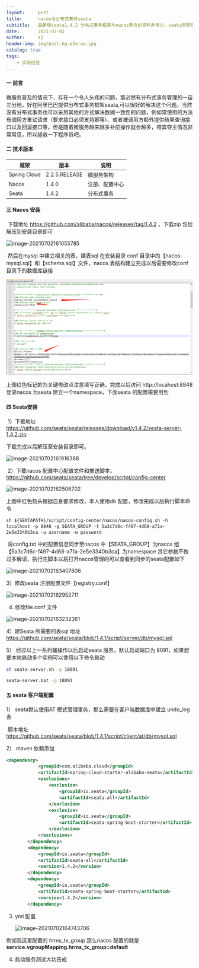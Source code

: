 ```yaml
---
layout:     post
title:      nacos与分布式事务seata
subtitle:   最新版seata1.4.2 分布式事务框架与nacos整合的资料非常少，seata官网资料也不太健全，故写此文章
date:       2021-07-02
author:     zj
header-img: img/post-bg-e2e-ux.jpg
catalog: true
tags:
    - 实战经验
---
```


   

#### 一  前言

​    微服务普及的情况下，存在一个令人头疼的问题，那必然有分布式事务管理的一亩三分地，好在阿里巴巴提供分布式事务框架seata,可以很好的解决这个问题。当然没有分布式事务也可以采用其他的方式解决数据一致性的问题，例如常使用的方法有调用方重试请求（要求接口必须支持幂等）、或者被调用方额外提供结果查询接口以及回滚接口等，但是随着微服务越来越多补偿操作就会越多，喧宾夺主情况非常常见，所以拯救一下程序员吧。



#### 二  技术版本

| 框架         | 版本          | 说明           |
| ------------ | ------------- | -------------- |
| Spring Cloud | 2.2.5.RELEASE | 微服务架构     |
| Nacos        | 1.4.0         | 注册、配置中心 |
| Seata        | 1.4.2         | 分布式事务     |



#### 三  Nacos 安装

​     下载地址 https://github.com/alibaba/nacos/releases/tag/1.4.2 ，下载zip 包后解压到安装目录即可

![image-20210702161055785](https://github.com/zjhylove/zjhylove.github.io/tree/master/img/image-20210702161055785.png)

​    然后在mysql 中建立相关的表，建表sql 在安装目录 conf 目录中的【nacos-mysql.sql】和【schema.sql】文件，nacos 表结构建立完成以后需要修改conf 目录下的数据库链接

![image-20210702161542094](img/image-20210702161542094.png)

上图红色标记的为关键修改点注意填写正确，完成以后访问 http://locahost:8848 登录nacos 为seata 建立一个namespace，下面seata 的配置需要用到



#### 四  Seata安装

​    1）下载地址 https://github.com/seata/seata/releases/download/v1.4.2/seata-server-1.4.2.zip 

下载完成以后解压至安装目录即可。

![image-20210702161916388](https://github.com/zjhylove/zjhylove.github.io/tree/master/img/image-20210702161916388.png)

​    2）下载nacos 配置中心配置文件和推送脚本，https://github.com/seata/seata/tree/develop/script/config-center 

![image-20210702162506702](https://github.com/zjhylove/zjhylove.github.io/tree/master/img/image-20210702162506702.png)

上图中红色箭头根据自身要求修改，本人使用db 配置，修改完成以后执行脚本命令

```shell
sh ${SEATAPATH}/script/config-center/nacos/nacos-config.sh -h localhost -p 8848 -g SEATA_GROUP -t 5a3c7d6c-f497-4d68-a71a-2e5e3340b3ca -u username -w password

```

​     将config.txt 中的配置信息同步至nacos 中【SEATA_GROUP】为nacos 组 【5a3c7d6c-f497-4d68-a71a-2e5e3340b3ca】为namespace 其它参数不做过多解读，执行完脚本以后打开nacos管理的可以查看到同步的seata配置如下

![image-20210702163407806](https://github.com/zjhylove/zjhylove.github.io/tree/master/img/image-20210702163407806.png)

3）修改seata 注册配置文件【registry.conf】

![image-20210702162952711](C:\Users\zhengjun\AppData\Roaming\Typora\typora-user-images\image-20210702162952711.png)

4)  修改file.conf 文件

![image-20210702163232361](https://github.com/zjhylove/zjhylove.github.io/tree/master/img/image-20210702163232361.png)

4）建Seata 所需要的表sql 地址 https://github.com/seata/seata/blob/1.4.1/script/server/db/mysql.sql

5） 经过以上一系列骚操作以后启动seata 服务，默认启动端口为 8091，如果想要本地启动多个实例可以使用以下命令启动

```sh
sh seata-server.sh -p 18091
```

```bash
seata-server.bat -p 18091
```





#### 五  seata 客户端配置

1） seata默认使用AT 模式管理事务，那么需要在客户端数据库中建立 undo_log 表

​       脚本地址 https://github.com/seata/seata/blob/1.4.1/script/client/at/db/mysql.sql

2） maven 依赖添加

```xml
<dependency>
            <groupId>com.alibaba.cloud</groupId>
            <artifactId>spring-cloud-starter-alibaba-seata</artifactId>
            <exclusions>
                <exclusion>
                    <groupId>io.seata</groupId>
                    <artifactId>seata-all</artifactId>
                </exclusion>
                <exclusion>
                    <groupId>io.seata</groupId>
                    <artifactId>seata-spring-boot-starter</artifactId>
                </exclusion>
            </exclusions>
        </dependency>
        <dependency>
            <groupId>io.seata</groupId>
            <artifactId>seata-all</artifactId>
            <version>1.4.2</version>
        </dependency>
        <dependency>
            <groupId>io.seata</groupId>
            <artifactId>seata-spring-boot-starter</artifactId>
            <version>1.4.2</version>
        </dependency>
```



3) yml 配置

   ![image-20210702164743706](https://github.com/zjhylove/zjhylove.github.io/tree/master/img/image-20210702164743706.png)

 例如我这里配置的 hrms_tx_group  那么nacos 配置的就是**service.vgroupMapping.hrms_tx_group=default**



4) 启动服务测试大功告成
